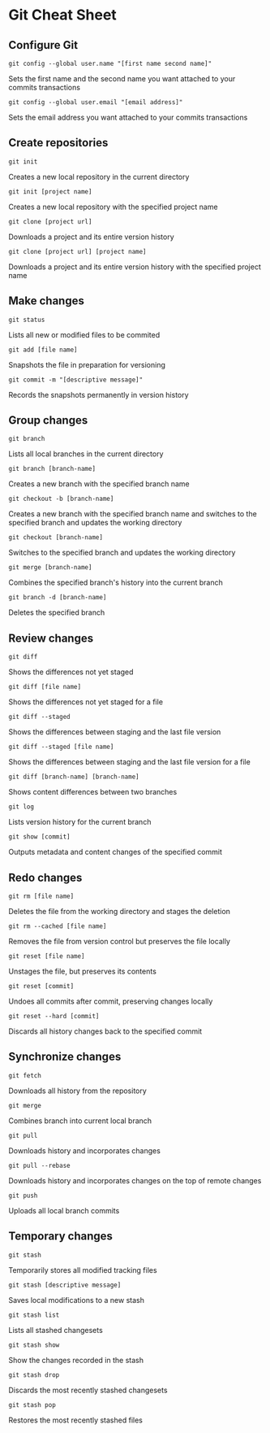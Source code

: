 # Git Cheat Sheet

## Configure Git

`git config --global user.name "[first name second name]"`

Sets the first name and the second name you want attached to your commits transactions

`git config --global user.email "[email address]"`

Sets the email address you want attached to your commits transactions


## Create repositories

`git init`

Creates a new local repository in the current directory

`git init [project name]`

Creates a new local repository with the specified project name

`git clone [project url]`

Downloads a project and its entire version history

`git clone [project url] [project name]`

Downloads a project and its entire version history with the specified project name


## Make changes

`git status`

Lists all new or modified files to be commited

`git add [file name]`

Snapshots the file in preparation for versioning

`git commit -m "[descriptive message]"`

Records the snapshots permanently in version history


## Group changes

`git branch`

Lists all local branches in the current directory

`git branch [branch-name]`

Creates a new branch with the specified branch name

`git checkout -b [branch-name]`

Creates a new branch with the specified branch name and switches to the specified branch and updates the working directory

`git checkout [branch-name]`

Switches to the specified branch and updates the working directory

`git merge [branch-name]`

Combines the specified branch's history into the current branch

`git branch -d [branch-name]`

Deletes the specified branch


## Review changes

`git diff`

Shows the differences not yet staged

`git diff [file name]`

Shows the differences not yet staged for a file

`git diff --staged`

Shows the differences between staging and the last file version

`git diff --staged [file name]`

Shows the differences between staging and the last file version for a file

`git diff [branch-name] [branch-name]`

Shows content differences between two branches

`git log`

Lists version history for the current branch

`git show [commit]`

Outputs metadata and content changes of the specified commit


## Redo changes

`git rm [file name]`

Deletes the file from the working directory and stages the deletion

`git rm --cached [file name]`

Removes the file from version control but preserves the file locally

`git reset [file name]`

Unstages the file, but preserves its contents

`git reset [commit]`

Undoes all commits after commit, preserving changes locally

`git reset --hard [commit]`

Discards all history changes back to the specified commit


## Synchronize changes

`git fetch`

Downloads all history from the repository

`git merge`

Combines branch into current local branch

`git pull`

Downloads history and incorporates changes

`git pull --rebase`

Downloads history and incorporates changes on the top of remote changes

`git push`

Uploads all local branch commits


## Temporary changes

`git stash`

Temporarily stores all modified tracking files

`git stash [descriptive message]`

Saves local modifications to a new stash

`git stash list`

Lists all stashed changesets

`git stash show`

Show the changes recorded in the stash

`git stash drop`

Discards the most recently stashed changesets

`git stash pop`

Restores the most recently stashed files